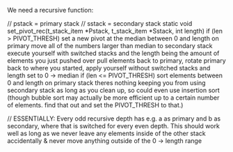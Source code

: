 We need a recursive function:

// pstack = primary stack
// sstack = secondary stack
static void set_pivot_rec(t_stack_item *Pstack, t_stack_item *Sstack, int length)
	if (len > PIVOT_THRESH)
		set a new pivot at the median between 0 and length on primary
		move all of the numbers larger than median to secondary stack
		execute yourself with switched stacks and the length being the amount of
			elements you just pushed over
		pull elements back to primary, rotate primary back to where you started,
		apply yourself without switched stacks and length set to 0 -> median
	if (len <= PIVOT_THRESH)
		sort elements between 0 and length on primary stack
		theres nothing keeping you from using secondary stack as long as
			you clean up, so could even use insertion sort (though bubble
			sort may actually be more efficient up to a certain number of
			elements. find that out and set the PIVOT_THRESH to that.)

// ESSENTIALLY:
Every odd recursive depth has e.g. a as primary and b as secondary, where
	that is switched for every even depth.
	This should work well as long as we never leave any elements inside of the
	other stack accidentally & never move anything outside of the 0 -> length range